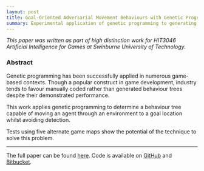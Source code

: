 ```yaml
---
layout: post
title: Goal-Oriented Adversarial Movement Behaviours with Genetic Programming
summary: Experimental application of genetic programming to generating agent movement behaviours.
---
```


_This paper was written as part of high distinction work for HIT3046 Artificial Intelligence for Games at Swinburne University of Technology._

### Abstract ###

Genetic programming has been successfully applied in numerous game-based contexts.
Though a popular construct in game development, industry tends to favour manually coded rather than generated behaviour trees despite their demonstrated performance.

This work applies genetic programming to determine a behaviour tree capable of moving an agent through an environment to a goal location whilst avoiding detection.

Tests using five alternate game maps show the potential of the technique to solve this problem.

-----

The full paper can be found [here]({{site.url}}/pdf/gp_paper.pdf).
Code is available on [GitHub](https://github.com/charlottepierce/genetic_avoidance) and [Bitbucket](https://bitbucket.org/charlottepierce/genetic_avoidance).

